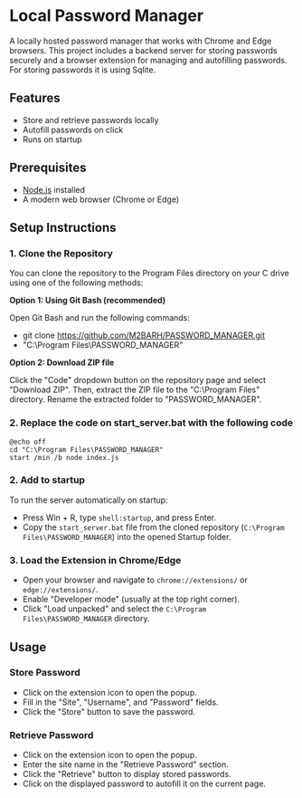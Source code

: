 # Local Password Manager

A locally hosted password manager that works with Chrome and Edge browsers. This project includes a backend server for storing passwords securely and a browser extension for managing and autofilling passwords.
For storing passwords it is using Sqlite.

## Features

- Store and retrieve passwords locally
- Autofill passwords on click
- Runs on startup

## Prerequisites

- [Node.js](https://nodejs.org/) installed
- A modern web browser (Chrome or Edge)

## Setup Instructions

### 1. Clone the Repository

You can clone the repository to the Program Files directory on your C drive using one of the following methods:

**Option 1: Using Git Bash (recommended)**

Open Git Bash and run the following commands:
- git clone https://github.com/M2BARH/PASSWORD_MANAGER.git
- "C:\Program Files\PASSWORD_MANAGER"

**Option 2: Download ZIP file**

Click the "Code" dropdown button on the repository page and select "Download ZIP". Then, extract the ZIP file to the "C:\Program Files" directory. Rename the extracted folder to "PASSWORD_MANAGER".

### 2. Replace the code on start_server.bat with the following code

```
@echo off
cd "C:\Program Files\PASSWORD_MANAGER"
start /min /b node index.js
```

### 2. Add to startup

To run the server automatically on startup:

- Press Win + R, type `shell:startup`, and press Enter.
- Copy the `start_server.bat` file from the cloned repository (`C:\Program Files\PASSWORD_MANAGER`) into the opened Startup folder.

### 3. Load the Extension in Chrome/Edge

- Open your browser and navigate to `chrome://extensions/` or `edge://extensions/`.
- Enable "Developer mode" (usually at the top right corner).
- Click "Load unpacked" and select the `C:\Program Files\PASSWORD_MANAGER` directory.

## Usage

### Store Password
- Click on the extension icon to open the popup.
- Fill in the "Site", "Username", and "Password" fields.
- Click the "Store" button to save the password.

### Retrieve Password
- Click on the extension icon to open the popup.
- Enter the site name in the "Retrieve Password" section.
- Click the "Retrieve" button to display stored passwords.
- Click on the displayed password to autofill it on the current page.